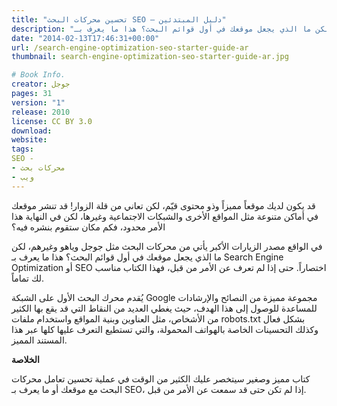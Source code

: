```yaml
---
title: "تحسين محركات البحث SEO – دليل المبتدئين"
description: "مصدر الزيارات الأكبر يأتي من محركات البحث مثل جوجل وياهو وغيرهم، لكن ما الذي يجعل موقعك في أول قوائم البحث؟ هذا ما يعرف بـ Search Engine Optimization أو SEO اختصاراً."
date: "2014-02-13T17:46:31+00:00"
url: /search-engine-optimization-seo-starter-guide-ar
thumbnail: search-engine-optimization-seo-starter-guide-ar.jpg

# Book Info.
creator: جوجل
pages: 31
version: "1"
release: 2010
license: CC BY 3.0
download:
website:
tags:
SEO -
- محركات بحث
- ويب
---
```


قد يكون لديك موقعاً مميزاً وذو محتوى قيّم، لكن تعاني من قلة الزوار! قد تنشر موقعك في أماكن متنوعة مثل المواقع الأخرى والشبكات الاجتماعية وغيرها، لكن في النهاية هذا الأمر محدود، فكم مكان ستقوم بنشره فيه؟

في الواقع مصدر الزيارات الأكبر يأتي من محركات البحث مثل جوجل وياهو وغيرهم، لكن ما الذي يجعل موقعك في أول قوائم البحث؟ هذا ما يعرف بـ Search Engine Optimization أو SEO اختصاراً. حتى إذا لم تعرف عن الأمر من قبل، فهذا الكتاب مناسب لك تماماً.

يُقدم محرك البحث الأول على الشبكة Google مجموعة مميزة من النصائح والإرشادات للمساعدة للوصول إلى هذا الهدف، حيث يغطي العديد من النقاط التي قد يقع بها الكثير من الأشخاص، مثل العناوين وبنية المواقع واستخدام ملفات robots.txt بشكل فعال وكذلك التحسينات الخاصة بالهواتف المحمولة، والتي تستطيع التعرف عليها كلها عبر هذا المستند المميز.

**الخلاصة**

كتاب مميز وصغير سيتخصر عليك الكثير من الوقت في عملية تحسين تعامل محركات البحث مع موقعك أو ما يعرف بـ SEO، إذا لم تكن حتى قد سمعت عن الأمر من قبل.